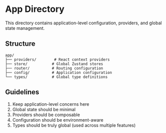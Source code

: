# App Directory

This directory contains application-level configuration, providers, and global state management.

## Structure

```
app/
├── providers/        # React context providers
├── store/           # Global Zustand stores
├── router/          # Routing configuration
├── config/          # Application configuration
└── types/           # Global type definitions
```

## Guidelines

1. Keep application-level concerns here
2. Global state should be minimal
3. Providers should be composable
4. Configuration should be environment-aware
5. Types should be truly global (used across multiple features)
